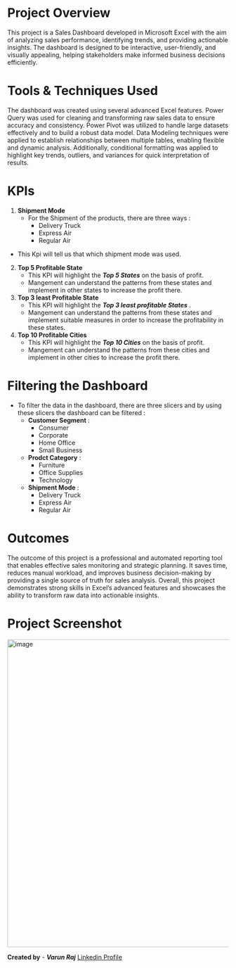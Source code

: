 # Project Overview

This project is a Sales Dashboard developed in Microsoft Excel with the aim of analyzing sales performance, identifying trends, and providing actionable insights. The dashboard is designed to be interactive, user-friendly, and visually appealing, helping stakeholders make informed business decisions efficiently.

# Tools & Techniques Used

The dashboard was created using several advanced Excel features. Power Query was used for cleaning and transforming raw sales data to ensure accuracy and consistency. Power Pivot was utilized to handle large datasets effectively and to build a robust data model. Data Modeling techniques were applied to establish relationships between multiple tables, enabling flexible and dynamic analysis. Additionally, conditional formatting was applied to highlight key trends, outliers, and variances for quick interpretation of results.

# KPIs
1. **Shipment Mode**
   * For the Shipment of the products, there are three ways : 
        * Delivery Truck
        * Express Air
        * Regular Air
  * This Kpi will tell us that which shipment mode was used.
2. **Top 5 Profitable State**
    * This KPI will highlight the ***Top 5 States*** on the basis of profit.
    * Mangement can understand the patterns from these states and implement in other states to increase the profit there.
3. **Top 3 least Profitable State**
   * This KPI will highlight the ***Top 3 least profitable States*** .
   * Mangement can understand the patterns from these states and implement suitable measures in order to increase the profitability in these states.
4. **Top 10 Profitable Cities**
   * This KPI will highlight the ***Top 10 Cities*** on the basis of profit.
   * Mangement can understand the patterns from these cities and implement in other cities to increase the profit there.

# Filtering the Dashboard
  * To filter the data in the dashboard, there are three slicers and by using these slicers the dashboard can be filtered :
       * **Customer Segment** :
         * Consumer
         * Corporate
         * Home Office
         * Small Business
       * **Prodct Category** :
         * Furniture
         * Office Supplies
         * Technology
       * **Shipment Mode** :
         * Delivery Truck
         * Express Air
         * Regular Air

# Outcomes 
The outcome of this project is a professional and automated reporting tool that enables effective sales monitoring and strategic planning. It saves time, reduces manual workload, and improves business decision-making by providing a single source of truth for sales analysis. Overall, this project demonstrates strong skills in Excel’s advanced features and showcases the ability to transform raw data into actionable insights.

# Project Screenshot
<img width="1855" height="700" alt="image" src="https://github.com/user-attachments/assets/b844f66a-b6b4-4253-b2d3-2bbd7a2977ab" />


**Created by** - ***Varun Raj*** [Linkedin Profile](https://www.linkedin.com/in/varun-raj-bokaro/)
    
